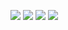 ![](http://javascript:alert('XSS')@safe.com/image.png)
![](http://safe.com@javascript:alert('XSS')/image.png)
![](//safe.com@evil.com/image.png)
![](https://user:javascript:alert('XSS')@safe.com/image.png)